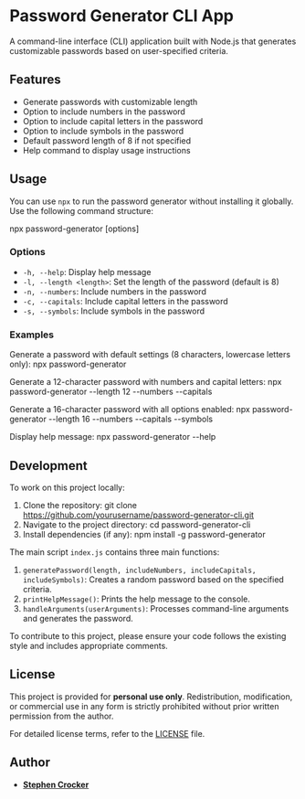 # Password Generator CLI App

A command-line interface (CLI) application built with Node.js that generates customizable passwords based on user-specified criteria.

## Features

- Generate passwords with customizable length
- Option to include numbers in the password
- Option to include capital letters in the password
- Option to include symbols in the password
- Default password length of 8 if not specified
- Help command to display usage instructions

## Usage

You can use `npx` to run the password generator without installing it globally. Use the following command structure:

npx password-generator [options]

### Options

- `-h, --help`: Display help message
- `-l, --length <length>`: Set the length of the password (default is 8)
- `-n, --numbers`: Include numbers in the password
- `-c, --capitals`: Include capital letters in the password
- `-s, --symbols`: Include symbols in the password

### Examples

Generate a password with default settings (8 characters, lowercase letters only):
npx password-generator

Generate a 12-character password with numbers and capital letters:
npx password-generator --length 12 --numbers --capitals

Generate a 16-character password with all options enabled:
npx password-generator --length 16 --numbers --capitals --symbols

Display help message:
npx password-generator --help

## Development

To work on this project locally:

1. Clone the repository:
   git clone https://github.com/yourusername/password-generator-cli.git
2. Navigate to the project directory:
   cd password-generator-cli
3. Install dependencies (if any):
   npm install -g password-generator


The main script `index.js` contains three main functions:

1. `generatePassword(length, includeNumbers, includeCapitals, includeSymbols)`: Creates a random password based on the specified criteria.
2. `printHelpMessage()`: Prints the help message to the console.
3. `handleArguments(userArguments)`: Processes command-line arguments and generates the password.

To contribute to this project, please ensure your code follows the existing style and includes appropriate comments.

## License

This project is provided for **personal use only**. Redistribution, modification, or commercial use in any form is strictly prohibited without prior written permission from the author.

For detailed license terms, refer to the [LICENSE](./LICENSE.md) file.

## Author
- **[Stephen Crocker](https://github.com/SearchingSteve)** 


